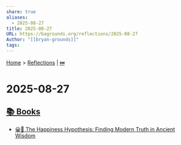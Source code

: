 ```yaml
---
share: true
aliases:
  - 2025-08-27
title: 2025-08-27
URL: https://bagrounds.org/reflections/2025-08-27
Author: "[[bryan-grounds]]"
tags:
---
```

[Home](../index.md) > [Reflections](./index.md) | [⏮️](./2025-08-26.md)  
# 2025-08-27  
## [📚 Books](../books/index.md)  
- [😀📜 The Happiness Hypothesis: Finding Modern Truth in Ancient Wisdom](../books/the-happiness-hypothesis-finding-modern-truth-in-ancient-wisdom.md)